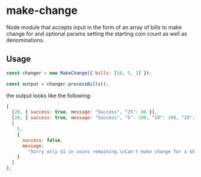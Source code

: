 # make-change

Node module that accepts input in the form of an array of bills to make change for and optional params setting the starting coin count as well as denominations.

## Usage

```javascript
const changer = new MakeChange({ bills: [10, 5, 1] });

const output = changer.processBills();
```

the output looks like the following:

```javascript
[
  [20, { success: true, message: "Success", "25": 80 }],
  [20, { success: true, message: "Success", "5": 100, "10": 100, "25": 20 }],
  [
    5,
    {
      success: false,
      message:
        "Sorry only $1 in coins remaining.\nCan't make change for a $5 bill."
    }
  ]
];
```
